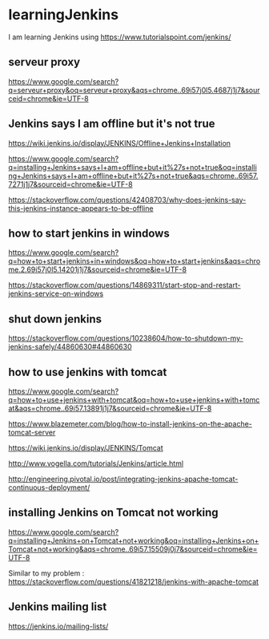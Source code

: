# learningJenkins
I am learning Jenkins using https://www.tutorialspoint.com/jenkins/

## serveur proxy

https://www.google.com/search?q=serveur+proxy&oq=serveur+proxy&aqs=chrome..69i57j0l5.4687j1j7&sourceid=chrome&ie=UTF-8

## Jenkins says I am offline but it's not true

https://wiki.jenkins.io/display/JENKINS/Offline+Jenkins+Installation

https://www.google.com/search?q=installing+Jenkins+says+I+am+offline+but+it%27s+not+true&oq=installing+Jenkins+says+I+am+offline+but+it%27s+not+true&aqs=chrome..69i57.7271j1j7&sourceid=chrome&ie=UTF-8

https://stackoverflow.com/questions/42408703/why-does-jenkins-say-this-jenkins-instance-appears-to-be-offline

## how to start jenkins in windows

https://www.google.com/search?q=how+to+start+jenkins+in+windows&oq=how+to+start+jenkins&aqs=chrome.2.69i57j0l5.14201j1j7&sourceid=chrome&ie=UTF-8

https://stackoverflow.com/questions/14869311/start-stop-and-restart-jenkins-service-on-windows

## shut down jenkins

https://stackoverflow.com/questions/10238604/how-to-shutdown-my-jenkins-safely/44860630#44860630

## how to use jenkins with tomcat

https://www.google.com/search?q=how+to+use+jenkins+with+tomcat&oq=how+to+use+jenkins+with+tomcat&aqs=chrome..69i57.13891j1j7&sourceid=chrome&ie=UTF-8

https://www.blazemeter.com/blog/how-to-install-jenkins-on-the-apache-tomcat-server

https://wiki.jenkins.io/display/JENKINS/Tomcat

http://www.vogella.com/tutorials/Jenkins/article.html

http://engineering.pivotal.io/post/integrating-jenkins-apache-tomcat-continuous-deployment/



## installing Jenkins on Tomcat not working

https://www.google.com/search?q=installing+Jenkins+on+Tomcat+not+working&oq=installing+Jenkins+on+Tomcat+not+working&aqs=chrome..69i57.15509j0j7&sourceid=chrome&ie=UTF-8

Similar to my problem : https://stackoverflow.com/questions/41821218/jenkins-with-apache-tomcat

## Jenkins mailing list

https://jenkins.io/mailing-lists/






